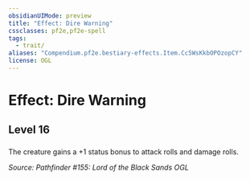 ```yaml
---
obsidianUIMode: preview
title: "Effect: Dire Warning"
cssclasses: pf2e,pf2e-spell
tags:
  - trait/
aliases: "Compendium.pf2e.bestiary-effects.Item.Cc5WsKkbOPOzopCY"
license: OGL
---
```

# Effect: Dire Warning
## Level 16
### 






The creature gains a +1 status bonus to attack rolls and damage rolls.

*Source: Pathfinder #155: Lord of the Black Sands*
*OGL*